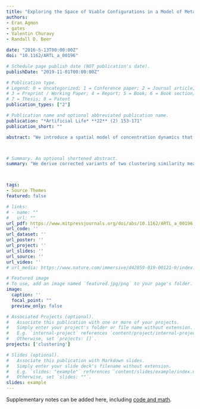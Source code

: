 ```yaml
---
title: "Exploring the Space of Viable Configurations in a Model of Metabolism–Boundary Co-construction"
authors:
- Eran Agmon
- gates
- Valentin Churavy
- Randall D. Beer

date: "2016-5-13T00:00:00Z"
doi: "10.1162/ARTL_a_00196"

# Schedule page publish date (NOT publication's date).
publishDate: "2019-11-01T00:00:00Z"

# Publication type.
# Legend: 0 = Uncategorized; 1 = Conference paper; 2 = Journal article;
# 3 = Preprint / Working Paper; 4 = Report; 5 = Book; 6 = Book section;
# 7 = Thesis; 8 = Patent
publication_types: ["2"]

# Publication name and optional abbreviated publication name.
publication: "*Artificial Life* **22** (2) 153-171"
publication_short: ""

abstract: "We introduce a spatial model of concentration dynamics that supports the emergence of spatiotemporal inhomogeneities that engage in metabolism–boundary co-construction. These configurations exhibit disintegration following some perturbations, and self-repair in response to others. We define robustness as a viable configuration's tendency to return to its prior configuration in response to perturbations, and plasticity as a viable configuration's tendency to change to other viable configurations. These properties are demonstrated and quantified in the model, allowing us to map a space of viable configurations and their possible transitions. Combining robustness and plasticity provides a measure of viability as the average expected survival time under ongoing perturbation, and allows us to measure how viability is affected as the configuration undergoes transitions. The framework introduced here is independent of the specific model we used, and is applicable for quantifying robustness, plasticity, and viability in any computational model of artificial life that demonstrates the conditions for viability that we promote."



# Summary. An optional shortened abstract.
summary: "We derive corrected variants of two clustering similarity measures (the Rand index and Mutual Information) in the context of two random clustering ensembles in which the number and sizes of clusters vary. In addition, we study the impact of one-sided comparisons in the scenario with a reference clustering. We demonstrate that the choice of random model can have a drastic impact on the ranking of similar clustering pairs, and the evaluation of a clustering method with respect to a random baseline; thus, the choice of random clustering model should be carefully justified."



tags:
- Source Themes
featured: false

# links:
# - name: ""
#   url: ""
url_pdf: https://www.mitpressjournals.org/doi/abs/10.1162/ARTL_a_00196
url_code: ''
url_dataset: ''
url_poster: ''
url_project: ''
url_slides: ''
url_source: ''
url_video: ''
# url_media: https://www.nature.com/immersive/d42859-019-00121-0/index.html

# Featured image
# To use, add an image named `featured.jpg/png` to your page's folder. 
image:
  caption: ''
  focal_point: ""
  preview_only: false

# Associated Projects (optional).
#   Associate this publication with one or more of your projects.
#   Simply enter your project's folder or file name without extension.
#   E.g. `internal-project` references `content/project/internal-project/index.md`.
#   Otherwise, set `projects: []`.
projects: ['clustering']

# Slides (optional).
#   Associate this publication with Markdown slides.
#   Simply enter your slide deck's filename without extension.
#   E.g. `slides: "example"` references `content/slides/example/index.md`.
#   Otherwise, set `slides: ""`.
slides: example
---
```


Supplementary notes can be added here, including [code and math](https://sourcethemes.com/academic/docs/writing-markdown-latex/).
